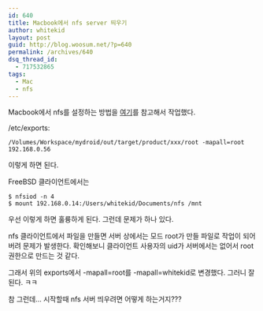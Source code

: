 ```yaml
---
id: 640
title: Macbook에서 nfs server 띄우기
author: whitekid
layout: post
guid: http://blog.woosum.net/?p=640
permalink: /archives/640
dsq_thread_id:
  - 717532865
tags:
  - Mac
  - nfs
---
```

Macbook에서 nfs를 설정하는 방법을 [여기][1]를 참고해서 작업했다.

/etc/exports:

    /Volumes/Workspace/mydroid/out/target/product/xxx/root -mapall=root 192.168.0.56

이렇게 하면 된다.

FreeBSD 클라이언트에서는

    $ nfsiod -n 4
    $ mount 192.168.0.14:/Users/whitekid/Documents/nfs /mnt

우선 이렇게 하면 훌륭하게 된다. 그런데 문제가 하나 있다.

nfs 클라이언트에서 파일을 만들면 서버 상에서는 모드 root가 만들 파일로 작업이 되어 버려 문제가 발생한다. 확인해보니 클라이언트 사용자의 uid가 서버에서는 없어서 root 권한으로 만드는 것 같다.

그래서 위의 exports에서 -mapall=root를 -mapall=whitekid로 변경했다. 그러니 잘 된다. ㅋㅋ

참 그런데... 시작할때 nfs 서버 띄우려면 어떻게 하는거지???

 [1]: http://www.exman.pe.kr/2009/02/mac-os-x-leopard-nfs.html